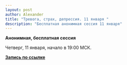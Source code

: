 ```yaml
---
layout: post
author: Alexander
title: "Тревога, страх, депрессия. 11 января " 
description: "Бесплатная анонимная сессия 11 января"
---
```


**Анонимная, бесплатная сессия**

Четверг, 11 января, начало в 19:00 МСК.

**[Запись по ссылке](https://scr.ru/free)**

